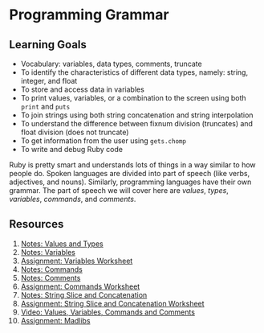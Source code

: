 # Programming Grammar

## Learning Goals
- Vocabulary: variables, data types, comments, truncate
- To identify the characteristics of different data types, namely: string, integer, and float
- To store and access data in variables
- To print values, variables, or a combination to the screen using both `print` and `puts`
- To join strings using both string concatenation and string interpolation
- To understand the difference between fixnum division (truncates) and float division (does not truncate)
- To get information from the user using `gets.chomp`
- To write and debug Ruby code

Ruby is pretty smart and understands lots of things in a way similar to how people do. Spoken languages are divided into part of speech (like verbs, adjectives, and nouns). Similarly, programming languages have their own grammar. The part of speech we will cover here are _values_, _types_, _variables_, _commands_, and _comments_.

## Resources
1. [Notes: Values and Types](notes/values-types.md)
1. [Notes: Variables](notes/variables.md)
1. [Assignment: Variables Worksheet](assignments/variable-worksheet.md)
1. [Notes: Commands](notes/commands.md)
1. [Notes: Comments](notes/comments.md)
1. [Assignment: Commands Worksheet](assignments/commands-worksheet.md)
1. [Notes: String Slice and Concatenation](notes/more-strings.md)
2. [Assignment: String Slice and Concatenation Worksheet](string-slicing-concatenation-worksheet.md)
1. [Video: Values, Variables, Commands and Comments](https://vimeo.com/channels/1001988)
1. [Assignment: Madlibs](assignments/madlibs.md)
